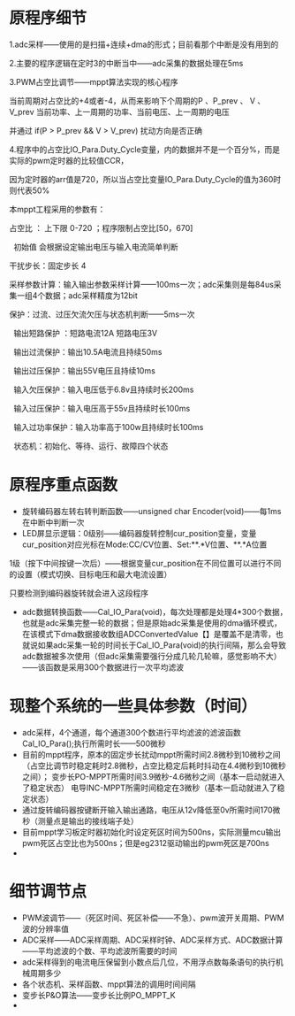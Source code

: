 # 原程序细节

1.adc采样——使用的是扫描+连续+dma的形式；目前看那个中断是没有用到的

2.主要的程序逻辑在定时3的中断当中——adc采集的数据处理在5ms

3.PWM占空比调节——mppt算法实现的核心程序

当前周期对占空比的+4或者-4，从而来影响下个周期的P 、P\_prev 、 V 、 V\_prev   当前功率、上一周期的功率、当前电压、上一周期的电压

并通过       if(P > P\_prev \&\& V > V\_prev)   扰动方向是否正确

4.程序中的占空比IO\_Para.Duty\_Cycle变量，内的数据并不是一个百分%，而是实际的pwm定时器的比较值CCR，

因为定时器的arr值是720，所以当占空比变量IO\_Para.Duty\_Cycle的值为360时则代表50%

本mppt工程采用的参数有：

占空比 ： 上下限  0-720     ；程序限制占空比\[50，670]

              初始值   会根据设定输出电压与输入电流简单判断

干扰步长：固定步长  4

采样参数计算：输入输出参数采样计算——100ms一次；adc采集则是每84us采集一组4个数据；adc采样精度为12bit

保护：过流、过压欠流欠压与状态机判断——5ms一次

 	输出短路保护 ：短路电流12A  短路电压3V

 	输出过流保护：输出10.5A电流且持续50ms

 	输出过压保护：输出55V电压且持续10ms

 	输入欠压保护：输入电压低于6.8v且持续时长200ms

 	输入过压保护：输入电压高于55v且持续时长100ms

 	输入过功率保护：输入功率高于100w且持续时长100ms

 	状态机：初始化、等待、运行、故障四个状态

# 原程序重点函数

* 旋转编码器左转右转判断函数——unsigned char Encoder(void)——每1ms在中断中判断一次
* LED屏显示逻辑：0级别——编码器旋转控制cur\_position变量，变量cur\_position对应光标在Mode:CC/CV位置、Set:\*\*.\*V位置、\*\*.\*A位置

1级（按下中间按键一次后）——根据变量cur\_position在不同位置可以进行不同的设置（模式切换、目标电压和最大电流设置）

只要检测到编码器旋转就会进入这段程序

* adc数据转换函数——Cal\_IO\_Para(void)，每次处理都是处理4\*300个数据，也就是adc采集完整一轮的数据；但是原始adc采集是使用的dma循环模式，在该模式下dma数据接收数组ADCConvertedValue【】是覆盖不是清零，也就说如果adc采集一轮的时间长于Cal\_IO\_Para(void)的执行间隔，那么会导致adc数据被多次使用（但adc采集需要强行分成几轮几轮嘛，感觉影响不大）——该函数是采用300个数据进行一次平均滤波

# 现整个系统的一些具体参数（时间）

* adc采样，4个通道，每个通道300个数进行平均滤波的滤波函数Cal_IO_Para();执行所需时长——500微秒
* 目前的mppt程序，原本的固定步长扰动mppt所需时间2.8微秒到10微秒之间（占空比调节时稳定耗时2.8微秒，占空比稳定后耗时抖动在4.4微秒到10微秒之间）；
                    变步长PO-MPPT所需时间3.9微秒-4.6微秒之间（基本一启动就进入了稳定状态）
                    电导INC-MPPT所需时间稳定在3微秒（基本一启动就进入了稳定状态）
* 通过旋转编码器按键断开输入输出通路，电压从12v降低至0v所需时间170微秒（测量点是输出的接线端子处）
* 目前mppt学习板定时器初始化时设定死区时间为500ns，实际测量mcu输出pwm死区占空比也为500ns；但是eg2312驱动输出的pwm死区是700ns
* 


# 细节调节点

* PWM波调节——（死区时间、死区补偿——不急）、pwm波开关周期、PWM波的分辨率值
* ADC采样——ADC采样周期、ADC采样时钟、ADC采样方式、ADC数据计算——平均滤波的个数、平均滤波所需要的时间
* adc采样得到的电流电压保留到小数点后几位，不用浮点数每条语句的执行机械周期多少
* 各个状态机、采样函数、mppt算法的调用时间间隔
* 变步长P\&O算法——变步长比例PO\_MPPT\_K
* 
